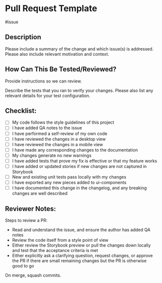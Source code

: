 # Pull Request Template

#issue

## Description

Please include a summary of the change and which issue(s) is addressed. Please also include relevant motivation and context.

## How Can This Be Tested/Reviewed?

Provide instructions so we can review.

Describe the tests that you ran to verify your changes. Please also list any relevant details for your test configuration.

## Checklist:

- [ ] My code follows the style guidelines of this project
- [ ] I have added QA notes to the issue
- [ ] I have performed a self-review of my own code
- [ ] I have reviewed the changes in a desktop view
- [ ] I have reviewed the changes in a mobile view
- [ ] I have made any corresponding changes to the documentation
- [ ] My changes generate no new warnings
- [ ] I have added tests that prove my fix is effective or that my feature works
- [ ] I have added or updated stories if new changes are not captured in Storybook
- [ ] New and existing unit tests pass locally with my changes
- [ ] I have exported any new pieces added to ui-components
- [ ] I have documented this change in the changelog, and any breaking changes are well described

## Reviewer Notes:

Steps to review a PR:

- Read and understand the issue, and ensure the author has added QA notes
- Review the code itself from a style point of view
- Either review the Storybook preview or pull the changes down locally and test that the acceptance criteria is met
- Either explicitly ask a clarifying question, request changes, or approve the PR if there are small remaining changes but the PR is otherwise good to go

On merge, squash commits.
